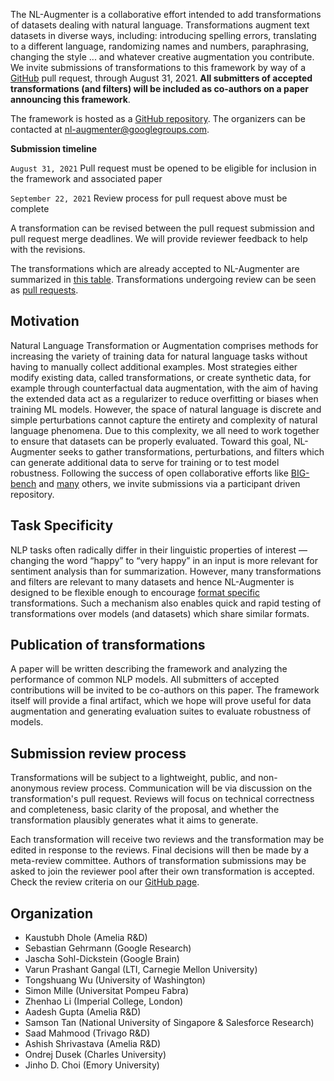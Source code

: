The NL-Augmenter is a collaborative effort intended to add transformations of datasets dealing with natural language. Transformations augment text datasets in diverse ways, including: introducing spelling errors, translating to a different language, randomizing names and numbers, paraphrasing, changing the style ... and whatever creative augmentation you contribute. We invite submissions of transformations to this framework by way of a [GitHub](https://github.com/GEM-benchmark/NL-Augmenter) pull request, through August 31, 2021. **All submitters of accepted transformations (and filters) will be included as co-authors on a paper announcing this framework**.

The framework is hosted as a [GitHub repository](https://github.com/GEM-benchmark/NL-Augmenter). The organizers can be contacted at nl-augmenter@googlegroups.com.

**Submission timeline**

`August 31, 2021` Pull request must be opened to be eligible for inclusion in the framework and associated paper

`September 22, 2021` Review process for pull request above must be complete

A transformation can be revised between the pull request submission and pull request merge deadlines. We will provide reviewer feedback to help with the revisions.

The transformations which are already accepted to NL-Augmenter are summarized in [this table](https://github.com/GEM-benchmark/NL-Augmenter/blob/main/transformations/README.md). Transformations undergoing review can be seen as [pull requests](https://github.com/GEM-benchmark/NL-Augmenter/pulls).

## Motivation
Natural Language Transformation or Augmentation comprises methods for increasing the variety of training data for natural language tasks without having to manually collect additional examples. Most strategies either modify existing data, called transformations, or create synthetic data, for example through counterfactual data augmentation, with the aim of having the extended data act as a regularizer to reduce overfitting or biases when training ML models. However, the space of natural language is discrete and simple perturbations cannot capture the entirety and complexity of natural language phenomena.
Due to this complexity, we all need to work together to ensure that datasets can be properly evaluated. Toward this goal, NL-Augmenter seeks to gather transformations, perturbations, and filters which can generate additional data to serve for training or to test model robustness. Following the success of open collaborative efforts like [BIG-bench](https://github.com/google/BIG-bench) and [many](https://arxiv.org/pdf/2010.02353.pdf) others, we invite submissions via a participant driven repository.

## Task Specificity
NLP tasks often radically differ in their linguistic properties of interest — changing the word “happy” to “very happy” in an input is more relevant for sentiment analysis than for summarization. However, many transformations and filters are relevant to many datasets and hence NL-Augmenter is designed to be flexible enough to encourage [format specific](https://github.com/GEM-benchmark/NL-Augmenter/blob/main/interfaces) transformations. Such a mechanism also enables quick and rapid testing of transformations over models (and datasets) which share similar formats. 

## Publication of transformations

A paper will be written describing the framework and analyzing the performance of common NLP models. All submitters of accepted contributions will be invited to be co-authors on this paper. The framework itself will provide a final artifact, which we hope will prove useful for data augmentation and generating evaluation suites to evaluate robustness of models. 

## Submission review process

Transformations will be subject to a lightweight, public, and non-anonymous review process. Communication will be via discussion on the transformation's pull request. Reviews will focus on technical correctness and completeness, basic clarity of the proposal, and whether the transformation plausibly generates what it aims to generate.

Each transformation will receive two reviews and the transformation may be edited in response to the reviews. Final decisions will then be made by a meta-review committee. Authors of transformation submissions may be asked to join the reviewer pool after their own transformation is accepted.
Check the review criteria on our [GitHub page](https://github.com/GEM-benchmark/NL-Augmenter/blob/main/docs/doc.md#review-criteria-for-submissions).

## Organization

- Kaustubh Dhole (Amelia R&D)
- Sebastian Gehrmann (Google Research)
- Jascha Sohl-Dickstein (Google Brain)
- Varun Prashant Gangal (LTI, Carnegie Mellon University)
- Tongshuang Wu (University of Washington)
- Simon Mille (Universitat Pompeu Fabra) 
- Zhenhao Li (Imperial College, London)
- Aadesh Gupta (Amelia R&D)
- Samson Tan (National University of Singapore & Salesforce Research)
- Saad Mahmood (Trivago R&D)
- Ashish Shrivastava (Amelia R&D)
- Ondrej Dusek (Charles University)
- Jinho D. Choi (Emory University)
